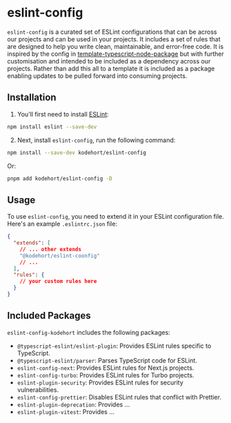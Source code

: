 # eslint-config

`eslint-config` is a curated set of ESLint configurations that can be
across our projects and can be used in your projects. It includes a set of
rules that are designed to help you write clean, maintainable, and error-free code.
It is inspired by the config in [template-typescript-node-package](https://github.com/JoshuaKGoldberg/template-typescript-node-package)
but with further customisation and intended to be included as a dependency across
our projects. Rather than add this all to a template it is included as a package
enabling updates to be pulled forward into consuming projects.

## Installation

1. You'll first need to install [ESLint](https://eslint.org/):

```sh
npm install eslint --save-dev
```

2. Next, install `eslint-config`, run the following command:

```sh
npm install --save-dev kodehort/eslint-config
```

Or:

```sh
pnpm add kodehort/eslint-config -D
```

## Usage

To use `eslint-config`, you need to extend it in your ESLint
configuration file. Here's an example `.eslintrc.json` file:

```json
{
  "extends": [
    // ... other extends
    "@kodehort/eslint-coonfig"
    // ...
  ],
  "rules": {
    // your custom rules here
  }
}
```

## Included Packages

`eslint-config-kodehort` includes the following packages:

- `@typescript-eslint/eslint-plugin`: Provides ESLint rules specific to TypeScript.
- `@typescript-eslint/parser`: Parses TypeScript code for ESLint.
- `eslint-config-next`: Provides ESLint rules for Next.js projects.
- `eslint-config-turbo`: Provides ESLint rules for Turbo projects.
- `eslint-plugin-security`: Provides ESLint rules for security vulnerabilities.
- `eslint-config-prettier`: Disables ESLint rules that conflict with Prettier.
- `eslint-plugin-deprecation`: Provides ...
- `eslint-plugin-vitest`: Provides ...
